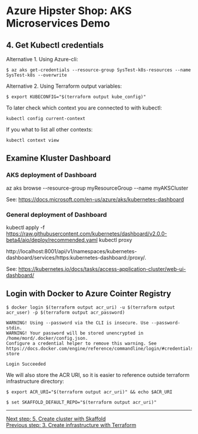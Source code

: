 # Azure Hipster Shop: AKS Microservices Demo

## 4. Get Kubectl credentials

Alternative 1. Using Azure-cli:
```
$ az aks get-credentials --resource-group SysTest-k8s-resources --name SysTest-k8s --overwrite
```

Alternative 2. Using Terraform output variables:
```
$ export KUBECONFIG="$(terraform output kube_config)"
```


To later check which context you are connected to with kubectl:

```
kubectl config current-context
```

If you what to list all other contexts:

```
kubectl context view
```
## Examine Kluster Dashboard

### AKS deployment of Dashboard

az aks browse --resource-group myResourceGroup --name myAKSCluster

See: https://docs.microsoft.com/en-us/azure/aks/kubernetes-dashboard

### General deployment of Dashboard

kubectl apply -f https://raw.githubusercontent.com/kubernetes/dashboard/v2.0.0-beta4/aio/deploy/recommended.yaml
kubectl proxy

http://localhost:8001/api/v1/namespaces/kubernetes-dashboard/services/https:kubernetes-dashboard:/proxy/.


See: https://kubernetes.io/docs/tasks/access-application-cluster/web-ui-dashboard/

## Login with Docker to Azure Cointer Registry

```
$ docker login $(terraform output acr_uri) -u $(terraform output acr_user) -p $(terraform output acr_password)

WARNING! Using --password via the CLI is insecure. Use --password-stdin.
WARNING! Your password will be stored unencrypted in /home/mord/.docker/config.json.
Configure a credential helper to remove this warning. See
https://docs.docker.com/engine/reference/commandline/login/#credentials-store

Login Succeeded
```

We will also store the ACR URI, so it is easier to reference outside terraform infrastructure directory:
```
$ export ACR_URI="$(terraform output acr_uri)" && echo $ACR_URI
```

```
$ set SKAFFOLD_DEFAULT_REPO="$(terraform output acr_uri)"
```

---
[Next step: 5. Create cluster with Skaffold](./doc/05_cluster_skaffold.md)  
[Previous step: 3. Create infrastructure with Terraform](./doc/03_infra_terraform.md)

